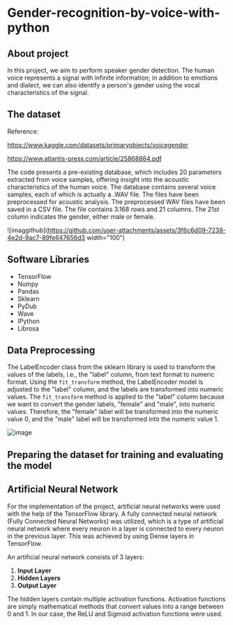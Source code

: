 
# Gender-recognition-by-voice-with-python


## About project
In this project, we aim to perform speaker gender detection. The human voice represents a signal with infinite information; in addition to emotions and dialect, we can also identify a person's gender using the vocal characteristics of the signal.



## The dataset

Reference:

https://www.kaggle.com/datasets/primaryobjects/voicegender

https://www.atlantis-press.com/article/25868884.pdf

The code presents a pre-existing database, which includes 20 parameters extracted from voice samples, offering insight into the acoustic characteristics of the human voice. The database contains several voice samples, each of which is actually a .WAV file. The files have been preprocessed for acoustic analysis. The preprocessed WAV files have been saved in a CSV file. The file contains 3.168 rows and 21 columns. The 21st column indicates the gender, either male or female.


![imaggithub](https://github.com/user-attachments/assets/3f6c6d09-7238-4e2d-9ac7-89fe647656d3 width="100")


## Software Libraries

-  TensorFlow
-  Numpy
-  Pandas
-  Sklearn
-  PyDub
-  Wave
-  IPython
-  Librosa

  ## **Data Preprocessing**

The LabelEncoder class from the sklearn library is used to transform the values of the labels, i.e., the "label" column, from text format to numeric format. Using the `fit_transform` method, the LabelEncoder model is adjusted to the "label" column, and the labels are transformed into numeric values. The `fit_transform` method is applied to the "label" column because we want to convert the gender labels, "female" and "male", into numeric values. Therefore, the "female" label will be transformed into the numeric value 0, and the "male" label will be transformed into the numeric value 1.


![image](https://github.com/user-attachments/assets/8e1e7994-6640-4335-8e27-a6d4aa7a7e4d)


## Preparing the dataset for training and evaluating the model



## 	Artificial Neural Network

For the implementation of the project, artificial neural networks were used with the help of the TensorFlow library. A fully connected neural network (Fully Connected Neural Networks) was utilized, which is a type of artificial neural network where every neuron in a layer is connected to every neuron in the previous layer. This was achieved by using Dense layers in TensorFlow.

An artificial neural network consists of 3 layers:

1. **Input Layer**
2. **Hidden Layers**
3. **Output Layer**

The hidden layers contain multiple activation functions. Activation functions are simply mathematical methods that convert values into a range between 0 and 1. In our case, the ReLU and Sigmoid activation functions were used.


  
